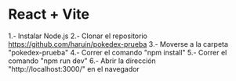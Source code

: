 # React + Vite

1.- Instalar Node.js
2.- Clonar el repositorio https://github.com/haruin/pokedex-prueba
3.- Moverse a la carpeta "pokedex-prueba"
4.- Correr el comando "npm install"
5.- Correr el comando "npm run dev"
6.- Abrir la dirección "http://localhost:3000/" en el navegador
